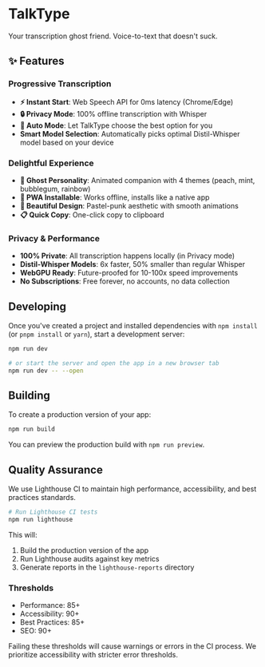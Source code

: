 # TalkType

Your transcription ghost friend. Voice-to-text that doesn't suck.

## ✨ Features

### Progressive Transcription

- **⚡ Instant Start**: Web Speech API for 0ms latency (Chrome/Edge)
- **🔒 Privacy Mode**: 100% offline transcription with Whisper
- **🤖 Auto Mode**: Let TalkType choose the best option for you
- **Smart Model Selection**: Automatically picks optimal Distil-Whisper model based on your device

### Delightful Experience

- **👻 Ghost Personality**: Animated companion with 4 themes (peach, mint, bubblegum, rainbow)
- **📱 PWA Installable**: Works offline, installs like a native app
- **🎨 Beautiful Design**: Pastel-punk aesthetic with smooth animations
- **📋 Quick Copy**: One-click copy to clipboard

### Privacy & Performance

- **100% Private**: All transcription happens locally (in Privacy mode)
- **Distil-Whisper Models**: 6x faster, 50% smaller than regular Whisper
- **WebGPU Ready**: Future-proofed for 10-100x speed improvements
- **No Subscriptions**: Free forever, no accounts, no data collection

## Developing

Once you've created a project and installed dependencies with `npm install` (or `pnpm install` or `yarn`), start a development server:

```bash
npm run dev

# or start the server and open the app in a new browser tab
npm run dev -- --open
```

## Building

To create a production version of your app:

```bash
npm run build
```

You can preview the production build with `npm run preview`.

## Quality Assurance

We use Lighthouse CI to maintain high performance, accessibility, and best practices standards.

```bash
# Run Lighthouse CI tests
npm run lighthouse
```

This will:

1. Build the production version of the app
2. Run Lighthouse audits against key metrics
3. Generate reports in the `lighthouse-reports` directory

### Thresholds

- Performance: 85+
- Accessibility: 90+
- Best Practices: 85+
- SEO: 90+

Failing these thresholds will cause warnings or errors in the CI process. We prioritize accessibility with stricter error thresholds.
